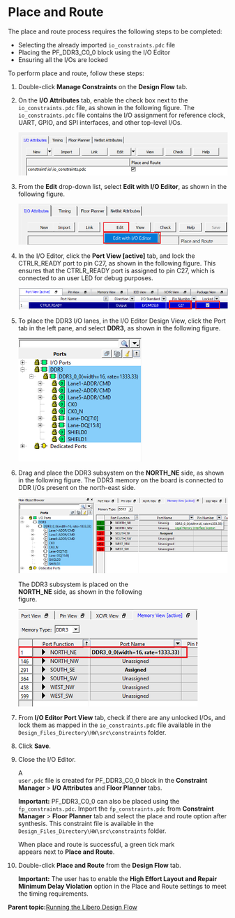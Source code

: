 # Place and Route

The place and route process requires the following steps to be completed:

-   Selecting the already imported `io_constraints.pdc` file
-   Placing the PF\_DDR3\_C0\_0 block using the I/O Editor
-   Ensuring all the I/Os are locked

To perform place and route, follow these steps:

1.  Double-click **Manage Constraints** on the **Design Flow** tab.
2.  On the **I/O Attributes** tab, enable the check box next to the `io_constraints.pdc` file, as shown in the following figure. The `io_constraints.pdc` file contains the I/O assignment for reference clock, UART, GPIO, and SPI interfaces, and other top-level I/Os.

    ![](GUID-50713259-7A0C-446A-B4D1-060CFDAF7035-low.png "I/O Attributes")

3.  From the **Edit** drop-down list, select **Edit with I/O Editor**, as shown in the following figure.

    ![](GUID-76FD8376-B9B5-42B9-9629-4362A10D2D34-low.png "Edit with I/O Editor Option")

4.  In the I/O Editor, click the **Port View \[active\]** tab, and lock the CTRLR\_READY port to pin C27, as shown in the following figure. This ensures that the CTRLR\_READY port is assigned to pin C27, which is connected to an user LED for debug purposes.

    ![](GUID-392057FF-F6AF-4FF6-9663-29CAFE8D015E-low.png "Port View")

5.  To place the DDR3 I/O lanes, in the I/O Editor Design View, click the Port tab in the left pane, and select **DDR3**, as shown in the following figure.

    ![](GUID-2A151CFE-F435-4D80-BA95-EEBAFB8E85CA-low.png "I/O Editor Design View – DDR3 Selection")

6.  Drag and place the DDR3 subsystem on the **NORTH\_NE** side, as shown in the following figure. The DDR3 memory on the board is connected to DDR I/Os present on the north-east side.

    ![](GUID-F49F9B08-7DA5-4830-B4F5-8E40346CADA7-low.png "Memory View [active] Tab with DDR3 Subsystem Placement")

    The DDR3 subsystem is placed on the<br /> **NORTH\_NE** side, as shown in the following<br /> figure.

    ![](GUID-A247C8BB-E11F-4E86-8F45-40B0642BCC84-low.png "PF_DDR3_C0_0 Placed")

7.  From **I/O Editor Port View** tab, check if there are any unlocked I/Os, and lock them as mapped in the `io_constraints.pdc` file available in the `Design_Files_Directory\HW\src\constraints` folder.
8.  Click **Save**.
9.  Close the I/O Editor.

    A<br /> `user.pdc` file is created for PF\_DDR3\_C0\_0 block in the **Constraint Manager** &gt; **I/O Attributes** and **Floor Planner** tabs.

    **Important:** PF\_DDR3\_C0\_0 can also be placed using the `fp_constraints.pdc`. Import the `fp_constraints.pdc` from **Constraint Manager** &gt; **Floor Planner** tab and select the place and route option after synthesis. This constraint file is available in the `Design_Files_Directory\HW\src\constraints` folder.

    When place and route is successful, a green tick mark<br /> appears next to **Place and Route**.

10. Double-click **Place and Route** from the **Design Flow** tab.

    **Important:** The user has to enable the **High Effort Layout and Repair Minimum Delay Violation** option in the Place and Route settings to meet the timing requirements.


**Parent topic:**[Running the Libero Design Flow](GUID-89101F57-6885-421D-9881-42CA23E71A1B.md)

